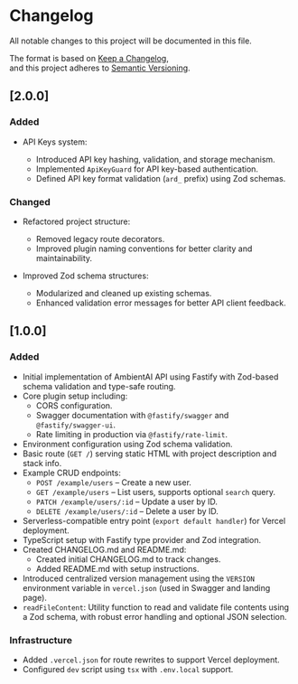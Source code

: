 # Changelog

All notable changes to this project will be documented in this file.

The format is based on [Keep a Changelog](https://keepachangelog.com/en/1.0.0/),  
and this project adheres to [Semantic Versioning](https://semver.org/spec/v2.0.0.html).

## [2.0.0]

### Added

- API Keys system:

  - Introduced API key hashing, validation, and storage mechanism.
  - Implemented `ApiKeyGuard` for API key-based authentication.
  - Defined API key format validation (`ard_` prefix) using Zod schemas.

### Changed

- Refactored project structure:

  - Removed legacy route decorators.
  - Improved plugin naming conventions for better clarity and maintainability.

- Improved Zod schema structures:

  - Modularized and cleaned up existing schemas.
  - Enhanced validation error messages for better API client feedback.

## [1.0.0]

### Added

- Initial implementation of AmbientAI API using Fastify with Zod-based schema validation and type-safe routing.
- Core plugin setup including:
  - CORS configuration.
  - Swagger documentation with `@fastify/swagger` and `@fastify/swagger-ui`.
  - Rate limiting in production via `@fastify/rate-limit`.
- Environment configuration using Zod schema validation.
- Basic route (`GET /`) serving static HTML with project description and stack info.
- Example CRUD endpoints:
  - `POST /example/users` – Create a new user.
  - `GET /example/users` – List users, supports optional `search` query.
  - `PATCH /example/users/:id` – Update a user by ID.
  - `DELETE /example/users/:id` – Delete a user by ID.
- Serverless-compatible entry point (`export default handler`) for Vercel deployment.
- TypeScript setup with Fastify type provider and Zod integration.
- Created CHANGELOG.md and README.md:
  - Created initial CHANGELOG.md to track changes.
  - Added README.md with setup instructions.
- Introduced centralized version management using the `VERSION` environment variable in `vercel.json` (used in Swagger and landing page).
- `readFileContent`: Utility function to read and validate file contents using a Zod schema, with robust error handling and optional JSON selection.

### Infrastructure

- Added `.vercel.json` for route rewrites to support Vercel deployment.
- Configured `dev` script using `tsx` with `.env.local` support.
